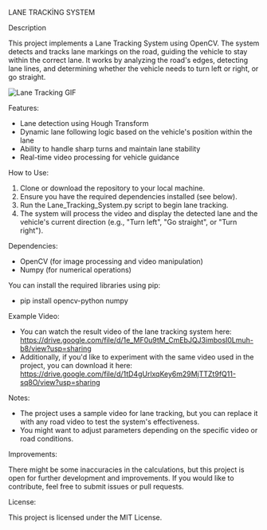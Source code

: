 LANE TRACKİNG SYSTEM

Description

This project implements a Lane Tracking System using OpenCV. The system detects and tracks lane markings on the road, guiding the vehicle to stay within the correct lane. It works by analyzing the road's edges, detecting lane lines, and determining whether the vehicle needs to turn left or right, or go straight.

![Lane Tracking GIF](path_to_your_gif/Lane-Tracking-System-Result.gif)

Features:
- Lane detection using Hough Transform
- Dynamic lane following logic based on the vehicle's position within the lane
- Ability to handle sharp turns and maintain lane stability
- Real-time video processing for vehicle guidance

How to Use:
1. Clone or download the repository to your local machine.
2. Ensure you have the required dependencies installed (see below).
3. Run the Lane_Tracking_System.py script to begin lane tracking.
4. The system will process the video and display the detected lane and the vehicle's current direction (e.g., "Turn left", "Go straight", or "Turn right").

Dependencies:
- OpenCV (for image processing and video manipulation)
- Numpy (for numerical operations)

You can install the required libraries using pip:
- pip install opencv-python numpy

Example Video:
- You can watch the result video of the lane tracking system here: https://drive.google.com/file/d/1e_MF0u9tM_CmEbJQJ3imbosI0Lmuh-b8/view?usp=sharing
- Additionally, if you'd like to experiment with the same video used in the project, you can download it here: https://drive.google.com/file/d/1tD4gUrlxqKey6m29MjTTZt9fQ11-sq8O/view?usp=sharing

Notes:
- The project uses a sample video for lane tracking, but you can replace it with any road video to test the system's effectiveness.
- You might want to adjust parameters depending on the specific video or road conditions.
  

Improvements: 

There might be some inaccuracies in the calculations, but this project is open for further development and improvements. If you would like to contribute, feel free to submit issues or pull requests.


License:

This project is licensed under the MIT License.

